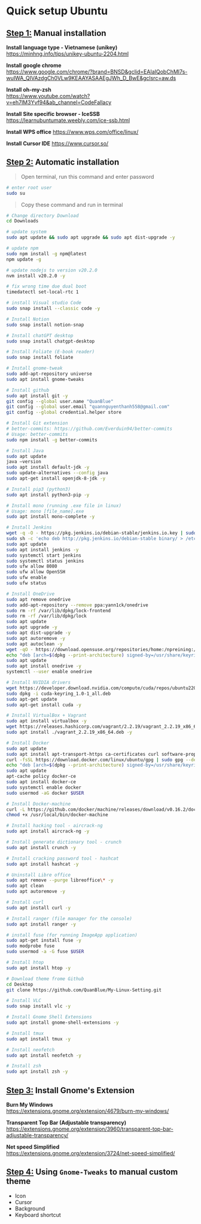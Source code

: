 # Quick setup Ubuntu

## <u>Step 1:</u> Manual installation

**Install language type - Vietnamese (unikey)**  
https://minhng.info/tips/unikey-ubuntu-2204.html

**Install google chrome**  
https://www.google.com/chrome/?brand=BNSD&gclid=EAIaIQobChMI7s-wuIWA_QIVAzdgCh0VLw9KEAAYASAAEgJWh_D_BwE&gclsrc=aw.ds

**Install oh-my-zsh**  
https://www.youtube.com/watch?v=eh7lM3Yvf94&ab_channel=CodeFallacy

**Install Site specific browser - IceSSB**
https://learnubuntumate.weebly.com/ice-ssb.html

**Install WPS office**
https://www.wps.com/office/linux/

**Install Cursor IDE**
https://www.cursor.so/

## <u>Step 2:</u> Automatic installation

> Open terminal, run this command and enter password

```sh
# enter root user
sudo su
```

> Copy these command and run in terminal

```sh
# Change directory Download
cd Downloads

# update system
sudo apt update && sudo apt upgrade && sudo apt dist-upgrade -y

# update npm
sudo npm install -g npm@latest 
npm update -g

# update nodejs to version v20.2.0
nvm install v20.2.0 -y

# fix wrong time due dual boot
timedatectl set-local-rtc 1

# install Visual studio Code
sudo snap install --classic code -y

# Install Notion
sudo snap install notion-snap

# Install chatGPT desktop
sudo snap install chatgpt-desktop

# Install Foliate (E-book reader)
sudo snap install foliate

# Install gnome-tweak
sudo add-apt-repository universe
sudo apt install gnome-tweaks

# Install github
sudo apt install git -y
git config --global user.name "QuanBlue"
git config --global user.email "quannguyenthanh558@gmail.com"
git config --global credential.helper store

# Install Git extension
# better-commits: https://github.com/Everduin94/better-commits
# Usage: better-commits
sudo npm install -g better-commits

# Install Java
sudo apt update
java –version
sudo apt install default-jdk -y
sudo update-alternatives --config java
sudo apt-get install openjdk-8-jdk -y

# Install pip3 (python3)
sudo apt install python3-pip -y

# Install mono (running .exe file in linux)
# Usage: mono [file_name].exe
sudo apt install mono-complete -y

# Install Jenkins
wget -q -O - https://pkg.jenkins.io/debian-stable/jenkins.io.key | sudo apt-key add -
sudo sh -c 'echo deb http://pkg.jenkins.io/debian-stable binary/ > /etc/apt/sources.list.d/jenkins.list'
sudo apt update
sudo apt install jenkins -y
sudo systemctl start jenkins
sudo systemctl status jenkins
sudo ufw allow 8080
sudo ufw allow OpenSSH
sudo ufw enable
sudo ufw status

# Install OneDrive
sudo apt remove onedrive
sudo add-apt-repository --remove ppa:yann1ck/onedrive
sudo rm -rf /var/lib/dpkg/lock-frontend
sudo rm -rf /var/lib/dpkg/lock
sudo apt update
sudo apt upgrade -y
sudo apt dist-upgrade -y
sudo apt autoremove -y
sudo apt autoclean -y
wget -qO - https://download.opensuse.org/repositories/home:/npreining:/debian-ubuntu-onedrive/xUbuntu_22.04/Release.key | gpg --dearmor | sudo tee /usr/share/keyrings/obs-onedrive.gpg > /dev/null
echo "deb [arch=$(dpkg --print-architecture) signed-by=/usr/share/keyrings/obs-onedrive.gpg] https://download.opensuse.org/repositories/home:/npreining:/debian-ubuntu-onedrive/xUbuntu_22.04/ ./" | sudo tee /etc/apt/sources.list.d/onedrive.list
sudo apt update
sudo apt install onedrive -y
systemctl --user enable onedrive

# Install NVIDIA drivers
wget https://developer.download.nvidia.com/compute/cuda/repos/ubuntu2204/x86_64/cuda-keyring_1.0-1_all.deb
sudo dpkg -i cuda-keyring_1.0-1_all.deb
sudo apt-get update
sudo apt-get install cuda -y

# Install VirtualBox + Vagrant
sudo apt install virtualbox -y
wget https://releases.hashicorp.com/vagrant/2.2.19/vagrant_2.2.19_x86_64.deb
sudo apt install ./vagrant_2.2.19_x86_64.deb -y

# Install Docker
sudo apt update
sudo apt install apt-transport-https ca-certificates curl software-properties-common
curl -fsSL https://download.docker.com/linux/ubuntu/gpg | sudo gpg --dearmor -o /usr/share/keyrings/docker-archive-keyring.gpg
echo "deb [arch=$(dpkg --print-architecture) signed-by=/usr/share/keyrings/docker-archive-keyring.gpg] https://download.docker.com/linux/ubuntu $(lsb_release -cs) stable" | sudo tee /etc/apt/sources.list.d/docker.list > /dev/null
sudo apt update
apt-cache policy docker-ce
sudo apt install docker-ce
sudo systemctl enable docker
sudo usermod -aG docker $USER

# Install Docker-machine
curl -L https://github.com/docker/machine/releases/download/v0.16.2/docker-machine-`uname -s`-`uname -m` >/usr/local/bin/docker-machine && \
chmod +x /usr/local/bin/docker-machine

# Install hacking tool - aircrack-ng
sudo apt install aircrack-ng -y

# Install generate dictionary tool - crunch
sudo apt install crunch -y

# Install cracking password tool - hashcat
sudo apt install hashcat -y

# Uninstall Libre office
sudo apt remove --purge libreoffice\* -y
sudo apt clean 
sudo apt autoremove -y

# Install curl
sudo apt install curl -y

# Install ranger (file manager for the console)
sudo apt install ranger -y

# install fuse (for running ImageApp application)
sudo apt-get install fuse -y
sudo modprobe fuse
sudo usermod -a -G fuse $USER

# Install htop
sudo apt install htop -y

# Download theme frome Github
cd Desktop
git clone https://github.com/QuanBlue/My-Linux-Setting.git

# Install VLC
sudo snap install vlc -y

# Install Gnome Shell Extensions
sudo apt install gnome-shell-extensions -y

# Install tmux
sudo apt install tmux -y

# Install neofetch
sudo apt install neofetch -y

# Install zsh
sudo apt install zsh -y
```

## <u>Step 3:</u> Install Gnome's Extension

**Burn My Windows**  
https://extensions.gnome.org/extension/4679/burn-my-windows/

**Transparent Top Bar (Adjustable transparency)**  
https://extensions.gnome.org/extension/3960/transparent-top-bar-adjustable-transparency/

**Net speed Simplified**  
https://extensions.gnome.org/extension/3724/net-speed-simplified/

## <u>Step 4:</u> Using `Gnome-Tweaks` to manual custom theme

-  Icon
-  Cursor
-  Background
-  Keyboard shortcut
